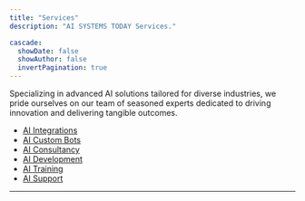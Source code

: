 ```yaml
---
title: "Services"
description: "AI SYSTEMS TODAY Services."

cascade:
  showDate: false
  showAuthor: false
  invertPagination: true
---
```



Specializing in advanced AI solutions tailored for diverse industries, we pride ourselves on our team of seasoned experts dedicated to driving innovation and delivering tangible outcomes. <br>
- [AI Integrations](integrations)
- [AI Custom Bots](bots)
- [AI Consultancy](consulting/)
- [AI Development](development)
- [AI Training](training)
- [AI Support](support)


<!-- 
## AI Consulting

Our personalized AI consulting services aim to assist businesses in effectively integrating AI solutions into their operations. We work closely with clients to understand their specific needs and objectives, offering strategic guidance and actionable insights to maximize the value of AI technology.

## AI Development

Through customized AI software development, we deliver tailored solutions that address the unique requirements of each client. Our team of experienced developers leverages cutting-edge technologies and best practices to create scalable, efficient, and innovative AI applications that drive business growth and success.

## AI Training

We offer comprehensive training programs and workshops designed to empower teams with the knowledge and skills needed to leverage AI effectively. From fundamental concepts to advanced techniques, our training sessions cover a wide range of topics to ensure that organizations are equipped to harness the full potential of AI technology.

## AI Support

Our commitment to client success extends beyond implementation, with ongoing support and maintenance services to ensure the optimal performance and reliability of AI systems. Whether it's troubleshooting issues, optimizing performance, or adapting to changing business needs, our support team is here to provide expert assistance every step of the way. -->

---
